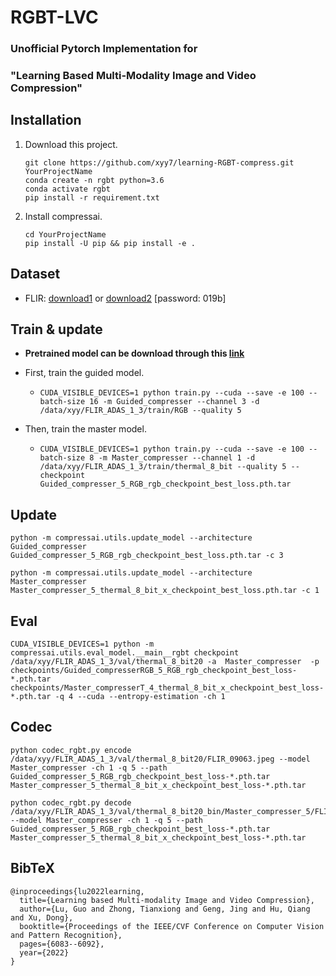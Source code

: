 

# RGBT-LVC

### Unofficial Pytorch Implementation for

### "Learning Based Multi-Modality Image and Video Compression"

## Installation

1. Download this project.

   ```
   git clone https://github.com/xyy7/learning-RGBT-compress.git YourProjectName
   conda create -n rgbt python=3.6 
   conda activate rgbt
   pip install -r requirement.txt
   ```

2. Install compressai.

   ```
   cd YourProjectName
   pip install -U pip && pip install -e .
   ```

## Dataset

* FLIR: [download1](https://www.flir.com/oem/adas/adas-dataset-form/)  or [download2](https://pan.baidu.com/s/11GJe4MdM_NH6fuENCQ2MtQ) [password: 019b]

## Train & update

- **Pretrained model can be download through this [link](https://pan.baidu.com/s/1tUtwJufAoCeQffEpwIGgQg?pwd=pu04)**

- First, train the guided model.

  - ```
    CUDA_VISIBLE_DEVICES=1 python train.py --cuda --save -e 100 --batch-size 16 -m Guided_compresser --channel 3 -d /data/xyy/FLIR_ADAS_1_3/train/RGB --quality 5 
    ```

- Then, train the master model.

  - ```
    CUDA_VISIBLE_DEVICES=1 python train.py --cuda --save -e 100 --batch-size 8 -m Master_compresser --channel 1 -d /data/xyy/FLIR_ADAS_1_3/train/thermal_8_bit --quality 5 --checkpoint Guided_compresser_5_RGB_rgb_checkpoint_best_loss.pth.tar
    ```

## Update

```
python -m compressai.utils.update_model --architecture Guided_compresser Guided_compresser_5_RGB_rgb_checkpoint_best_loss.pth.tar -c 3

python -m compressai.utils.update_model --architecture Master_compresser Master_compresser_5_thermal_8_bit_x_checkpoint_best_loss.pth.tar -c 1
```

## Eval

```
CUDA_VISIBLE_DEVICES=1 python -m compressai.utils.eval_model.__main__rgbt checkpoint /data/xyy/FLIR_ADAS_1_3/val/thermal_8_bit20 -a  Master_compresser  -p checkpoints/Guided_compresserRGB_5_RGB_rgb_checkpoint_best_loss-*.pth.tar checkpoints/Master_compresserT_4_thermal_8_bit_x_checkpoint_best_loss-*.pth.tar -q 4 --cuda --entropy-estimation -ch 1 
```

## Codec

```
python codec_rgbt.py encode /data/xyy/FLIR_ADAS_1_3/val/thermal_8_bit20/FLIR_09063.jpeg --model Master_compresser -ch 1 -q 5 --path Guided_compresser_5_RGB_rgb_checkpoint_best_loss-*.pth.tar Master_compresser_5_thermal_8_bit_x_checkpoint_best_loss-*.pth.tar

python codec_rgbt.py decode /data/xyy/FLIR_ADAS_1_3/val/thermal_8_bit20_bin/Master_compresser_5/FLIR_09063.bin --model Master_compresser -ch 1 -q 5 --path Guided_compresser_5_RGB_rgb_checkpoint_best_loss-*.pth.tar Master_compresser_5_thermal_8_bit_x_checkpoint_best_loss-*.pth.tar
```

## BibTeX

```
@inproceedings{lu2022learning,
  title={Learning based Multi-modality Image and Video Compression},
  author={Lu, Guo and Zhong, Tianxiong and Geng, Jing and Hu, Qiang and Xu, Dong},
  booktitle={Proceedings of the IEEE/CVF Conference on Computer Vision and Pattern Recognition},
  pages={6083--6092},
  year={2022}
}
```

